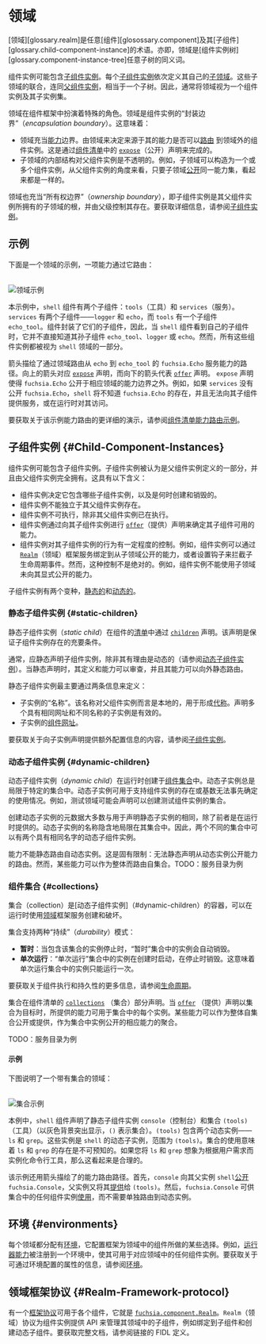 <!--
# Realms
 -->
# 领域

<!--
A [glossary.realm] is the term for any [glossary.component] and its
[children][glossary.child-component-instance]. In other words, realm is another
word for any sub-tree of the
[component instance tree][glossary.component-instance-tree].
 -->
[领域][glossary.realm]是任意[组件][glosossary.component]及其[子组件][glossary.child-component-instance]的术语。亦即，领域是[组件实例树][glossary.component-instance-tree]任意子树的同义词。

<!--
Component instances may contain [children](#child-component-instances). Each
[child component instance](/glossary#child-component-instance) in turn
defines its own [sub-realm](/glossary#sub-realm). The union of these
sub-realms, along with the
[parent component instance](/glossary#parent-component-instance), is
equivalent to a subtree. Therefore, it is common to conceive of a realm as a
component instance along with its set of children.
 -->
组件实例可能包含[子组件实例](#child-component-instances)。每个[子组件实例](/glossary#child-component-instance)依次定义其自己的[子领域](/glossary#sub-realm)。这些子领域的联合，连同[父组件实例](/glossary#parent-component-instance)，相当于一个子树。因此，通常将领域视为一个组件实例及其子实例集。

<!--
Realms play a special role in the component framework. A realm is an
*encapsulation boundary* for component instances. This means:
 -->
领域在组件框架中扮演着特殊的角色。领域是组件实例的“封装边界”（*encapsulation boundary*）。这意味着：

<!--
-   Realms act as a [capability](/glossary#capability) boundary. It's up to
    the realm to decide whether a capability originating in the realm can be
    [routed](/glossary#capability-routing) to component instances
    outside of the realm. This is accomplished through an [`expose`][expose]
    declaration in a [component manifest][component-manifests].
-   The internal structure of a sub-realm is opaque to the parent component
    instance. For example, the sub-realm could be structured either as one or
    multiple component instances, and from the perspective of the parent
    component instance this looks the same as long as the sub-realm
    [exposes][expose] the same set of capabilities.
 -->
-   领域充当[能力](/glossary#capability)边界。由领域来决定来源于其的能力是否可以[路由](/glossary#capability-routing) 到领域外的组件实例。这是通过[组件清单][component-manifests]中的 [`expose`][expose]（公开）声明来完成的。
-   子领域的内部结构对父组件实例是不透明的。例如，子领域可以构造为一个或多个组件实例，从父组件实例的角度来看，只要子领域[公开][expose]同一能力集，看起来都是一样的。

<!--
A realm also acts as an *ownership boundary*, that is, a child component
instance is the root of a sub-realm that is owned by the parent, who controls
its existence. See [Child component instances](#child-component-instances) for
more information.
 -->
领域也充当“所有权边界”（*ownership boundary*），即子组件实例是其父组件实例所拥有的子领域的根，并由父级控制其存在。要获取详细信息，请参阅[子组件实例](#child-component-instances)。

<!--
## Example
 -->
## 示例

<!--
Here is an example of a realm with a capability routed through it:
 -->
下面是一个领域的示例，一项能力通过它路由：

<!--
<br>![Realm example](images/realm_example.png)<br>
 -->
<br>![领域示例](images/realm_example.png)<br>

<!--
In this example, the `shell` component has two children: `tools` and `services`.
`services` has two children, `logger` and `echo`, while `tools` has one child
`echo_tool`. Components encapsulate their children, so while the `shell`
component sees its own children, it has no direct knowledge of its grandchildren
`echo_tool`, `logger`, or `echo`. Nevertheless, all of these component instances
are considered part of the `shell` realm.
 -->
本示例中，`shell` 组件有两个子组件：`tools`（工具）和 `services`（服务）。`services` 有两个子组件——`logger` 和 `echo`，而 `tools` 有一个子组件 `echo_tool`。组件封装了它们的子组件，因此，当 `shell` 组件看到自己的子组件时，它并不直接知道其孙子组件 `echo_tool`、`logger` 或 `echo`。然而，所有这些组件实例都被视为 `shell` 领域的一部分。

<!--
The arrows illustrate the path of an `fuchsia.Echo` service capability that is
routed through the realm from `echo` to `echo_tool`. The upward arrows
correspond to [`expose`][expose] declarations, while the downward arrows
represent [`offer`][offer] declarations. The `expose` declarations cause
`fuchsia.Echo` to be exposed outside of the capability boundary of the
corresponding realms. For example, if `services` did not expose `fuchsia.Echo`,
`shell` would not be aware that `fuchsia.Echo` exists, and could not offer the
service to its children or access it at runtime.
 -->
箭头描绘了通过领域路由从 `echo` 到 `echo_tool` 的 `fuchsia.Echo` 服务能力的路径。向上的箭头对应 [`expose`][expose] 声明，而向下的箭头代表 [`offer`][offer] 声明。 `expose` 声明使得 `fuchsia.Echo` 公开于相应领域的能力边界之外。例如，如果 `services` 没有公开 `fuchsia.Echo`，`shell` 将不知道 `fuchsia.Echo` 的存在，并且无法向其子组件提供服务，或在运行时对其访问。

<!--
For a more detailed walkthrough of capability routing with this example, see the
[component manifest capability routing example][component-manifest-examples].
 -->
要获取关于该示例能力路由的更详细的演示，请参阅[组件清单能力路由示例][component-manifest-examples]。

<!--
## Child component instances {#child-component-instances}
 -->
## 子组件实例 {#Child-Component-Instances}

<!--
Component instances may contain children. Child component instances are
considered part of the parent instance's definition and are wholly owned by the
parent. This has the following implications:
 -->
组件实例可能包含子组件实例。子组件实例被认为是父组件实例定义的一部分，并且由父组件实例完全拥有。这具有以下含义：

<!--
-   A component instance decides what children it contains, and when its
    children are created and destroyed.
-   A component instance cannot exist without its parent.
-   A component instance may not execute unless its parent is executing.
-   A component instance determines the capabilities available to its children
    by making [`offer`][offer] declarations to them.
-   A component instance has some degree of control over the behavior of its
    children. For example, a component instance may bind to capabilities exposed
    from the child's realm through the [`Realm`](#realm-framework-protocol)
    framework service, or set hooks to intercept child lifecycle events. This
    control is not absolute, however. For example, a component instance cannot
    use a capability from a sub-realm that was not explicitly exposed to it.
 -->
-   组件实例决定它包含哪些子组件实例，以及是何时创建和销毁的。
-   组件实例不能独立于其父组件实例存在。
-   组件实例不可执行，除非其父组件实例已在执行。
-   组件实例通过向其子组件实例进行 [`offer`][offer]（提供）声明来确定其子组件可用的能力。
-   组件实例对其子组件实例的行为有一定程度的控制。例如，组件实例可以通过 [`Realm`](#realm-framework-protocol)（领域）框架服务绑定到从子领域公开的能力，或者设置钩子来拦截子生命周期事件。然而，这种控制不是绝对的。例如，组件实例不能使用子领域未向其显式公开的能力。

<!--
There are two varieties of child component instances, [static](#static-children)
and [dynamic](#dynamic-children).
 -->
子组件实例有两个变种，[静态的](#static-children)和[动态的](#dynamic-children)。

<!--
### Static children {#static-children}
 -->
### 静态子组件实例 {#static-children}

<!--
A *static child* is a component instance that was statically declared in the
component's [manifest][component-manifests] by a [`children`][children]
declaration. This declaration is necessary and sufficient to establish the child
component instance's existence.
 -->
静态子组件实例（*static child*）在组件的[清单][component-manifests]中通过 [`children`][children] 声明。该声明是保证子组件实例存在的充要条件。

<!--
Typically, a child should be statically declared unless it has a reason to be
dynamic (see [Dynamic children](#dynamic-children)). When a child is statically
declared, its definition and capabilities can be audited and capabilities can be
statically routed from it.
 -->
通常，应静态声明子组件实例，除非其有理由是动态的（请参阅[动态子组件实例](#dynamic-children)）。当静态声明时，其定义和能力可以审查，并且其能力可以向外静态路由。

<!--
A static child is defined, foremost, by two pieces of information:
 -->
静态子组件实例最主要通过两条信息来定义：

<!--
-   The child instance's *name*. The name is local to the parent component
    instance, and is used to form [monikers][monikers]. It is valid to declare
    multiple children with the same URL and different names.
-   The child instance's [component URL][component-urls].
 -->
-   子实例的“名称”。该名称对父组件实例而言是本地的，用于形成[代称][monikers]。声明多个具有相同网址和不同名称的子实例是有效的。
-   子实例的[组件网址][component-urls]。

<!--
For information on providing additional configuration information to child
declarations, see [children][children].
 -->
要获取关于向子实例声明提供额外配置信息的内容，请参阅[子组件实例][children]。

<!--
### Dynamic children {#dynamic-children}
 -->
### 动态子组件实例 {#dynamic-children}

<!--
A *dynamic child* is a component instance that was created at runtime in a
[component collection](#collections). A dynamic child is always scoped
to a particular collection. Dynamic children can be used to support use cases
where the existence or cardinality of component instances cannot be determined
in advance. For example, a testing realm might declare a collection in which
test component instances can be created.
 -->
动态子组件实例（*dynamic child*）在运行时创建于[组件集合](#collections)中。动态子实例总是局限于特定的集合中。动态子实例可用于支持组件实例的存在或基数无法事先确定的使用情况。例如，测试领域可能会声明可以创建测试组件实例的集合。

<!--
Most of the metadata to create a dynamic child is identical to that used to
declare a static instance, except that it's provided at runtime. The name of a
dynamic child is implicitly scoped to its collection; thus it is possible to
have two dynamic children in two different collections with the same name.
 -->
创建动态子实例的元数据大多数与用于声明静态子实例的相同，除了前者是在运行时提供的。动态子实例的名称隐含地局限在其集合中。因此，两个不同的集合中可以有两个具有相同名字的动态子组件实例。

<!--
Capabilities cannot be statically routed from dynamic instances. This is an
inherent restriction: there's no way to statically declare a route from a
capability exposed by a dynamic instance. However, certain capabilities can be
routed from the collection as a whole. TODO: service directories as an example
 -->
能力不能静态路由自动态实例。这是固有限制：无法静态声明从动态实例公开能力的路由。然而，某些能力可以作为整体而路由自集合。TODO：服务目录为例

<!--
### Component collections {#collections}
 -->
### 组件集合 {#collections}

<!--
A *collection* is a container for [dynamic children](#dynamic-children) that
may be created and destroyed at runtime using the
[Realm](#realm-framework-protocol) framework service.
 -->
集合（collection）是[动态子组件实例]（#dynamic-children）的容器，可以在运行时使用[领域](#realm-framework-protocol)框架服务创建和破坏。

<!--
Collections support two modes of *durability*:
 -->
集合支持两种“持续”（*durability*）模式：

<!--
-   *Transient*: The instances in a *transient* collection are automatically
    destroyed when the instance containing the collection is stopped.
-   *Single Run*: The instances in a *single run* collection are started when
    they are created, and destroyed when they are stopped. This means that the
    instances in a single run collection can only be run once.
 -->
-   **暂时**：当包含该集合的实例停止时，“暂时”集合中的实例会自动销毁。
-   **单次运行**：“单次运行”集合中的实例在创建时启动，在停止时销毁。这意味着单次运行集合中的实例只能运行一次。

<!--
For more information about component execution and persistence, see
[lifecycle][lifecycle].
 -->
要获取关于组件执行和持久性的更多信息，请参阅[生命周期][lifecycle]。

<!--
Collections are declared in the [`collections`][collections] section of a
component manifest. When an [`offer`][offer] declaration targets a collection,
the offered capability is made available to every instance in the collection.
Some capabilities can be exposed or offered from the collection as a whole, as
an aggregation over the corresponding capabilities exposed by the instances in
the collection.
 -->
集合在组件清单的 [`collections`][collections] （集合）部分声明。当 [`offer`][offer] （提供）声明以集合为目标时，所提供的能力可用于集合中的每个实例。某些能力可以作为整体自集合公开或提供，作为集合中实例公开的相应能力的聚合。

<!--
TODO: service directories as an example
 -->
TODO：服务目录为例

<!--
#### Example
 -->
#### 示例

<!--
The following diagram illustrates a realm with a collection:
 -->
下图说明了一个带有集合的领域：

<!--
<br>![Collection example](images/collection_example.png)<br>
 -->
<br>![集合示例](images/collection_example.png)<br>

<!--
In this example, the `shell` component declares a static child `console` and a
collection `(tools)`, highlighted by the grey background (the `()` notation
denotes a collection). `(tools)` contains two dynamic instances, `ls` and
`grep`. These instances are dynamic children of `shell`, scoped to `(tools)`.
The use of a collection implies that the existence of `ls` and `grep` is not
known in advance. This is plausible if you imagine that `ls` and `grep` are
command-line tools that are instantiated on demand as the user requests them.
 -->
本例中，`shell` 组件声明了静态子组件实例 `console`（控制台）和集合 `(tools)`（工具）（以灰色背景突出显示，`()` 表示集合）。`(tools)` 包含两个动态实例——`ls` 和 `grep`。这些实例是 `shell` 的动态子实例，范围为 `(tools)`。集合的使用意味着 `ls` 和 `grep` 的存在是不可预知的。如果您将 `ls` 和 `grep` 想象为根据用户需求而实例化命令行工具，那么这看起来是合理的。

<!--
The example also illustrates a capability routing path with the arrows. First,
`console` [exposes][expose] `fuchsia.Console` to its parent `shell`, which
[offers][offer] it to `(tools)`. `fuchsia.Console` then becomes available for
any component instance in the collection to [use][use] -- it does not need to be
routed to the dynamic instances independently.
 -->
该示例还用箭头描绘了的能力路由路径。首先，`console` 向其父实例 `shell`[公开][expose] `fuchsia.Console`，父实例又将其[提供][offer]给 `(tools)`。然后，`fuchsia.Console` 可供集合中的任何组件实例[使用][use]，而不需要单独路由到动态实例。

<!--
## Environments {#environments}
 -->
## 环境 {#environments}

<!--
Every realm is assigned an [environment][environments], which configures certain
choices the framework makes for components in a realm. For example,
[runner capabilities][runners] are registered to an environment, which makes
them available to any component instance in the realm. Read
[Environments][environments] for information on what properties are configurable
through the environment.
 -->
每个领域都分配有[环境][environments]，它配置框架为领域中的组件所做的某些选择。例如，[运行器能力][runners]被注册到一个环境中，使其可用于对应领域中的任何组件实例。要获取关于可通过环境配置的属性的信息，请参阅[环境][environments]。

<!--
## The Realm framework protocol {#realm-framework-protocol}
 -->
## 领域框架协议 {#Realm-Framework-protocol}

<!--
There is a [framework protocol][framework-protocols] available to every
component, [`fuchsia.component.Realm`][realm.fidl]. The `Realm` protocol provides
APIs for a component instance to manage the children in its realm, such as
binding to children and creating dynamic children. See the linked FIDL
definitions for full documentation.
 -->
有一个[框架协议][framework-protocols]可用于各个组件，它就是 [`fuchsia.component.Realm`][realm.fidl]。`Realm`（领域）协议为组件实例提供 API 来管理其领域中的子组件，例如绑定到子组件和创建动态子组件。要获取完整文档，请参阅链接的 FIDL 定义。

[glossary.storage capability]: /glossary/README.md#storage-capability
[children]: https://fuchsia.dev/reference/cml#children
[collections]: https://fuchsia.dev/reference/cml#collections
[component-manifest-examples]: ./component_manifests.md#examples
[component-manifests]: ./component_manifests.md
[component-urls]: /concepts/components/v2/identifiers.md#component-urls
[environments]: ./environments.md
[expose]: https://fuchsia.dev/reference/cml#expose
[offer]: https://fuchsia.dev/reference/cml#offer
[framework-protocols]: ./capabilities/protocol.md#framework
[monikers]: ./identifiers.md#monikers
[realm.fidl]: https://fuchsia.dev/reference/fidl/fuchsia.component#Realm
[runners]: ./capabilities/runners.md
[topology-instance-tree]: ./topology.md#component-instance-tree
[use]: https://fuchsia.dev/reference/cml#use
[lifecycle]: /concepts/components/v2/lifecycle.md
